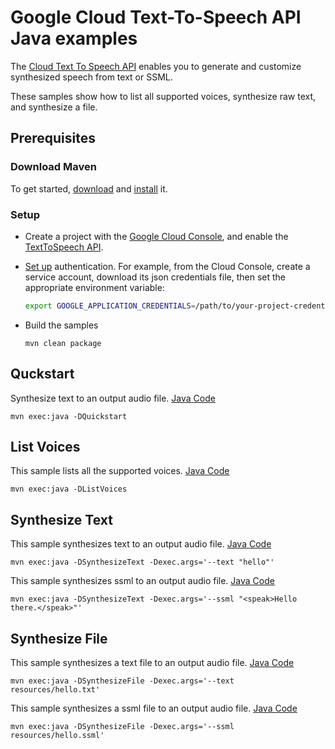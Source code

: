# Google Cloud Text-To-Speech API Java examples

The [Cloud Text To Speech API][texttospeech] enables you to generate and
customize synthesized speech from text or SSML.

These samples show how to list all supported voices, synthesize raw
text, and synthesize a file.

[texttospeech]: https://cloud.google.com/texttospeech/
[google-cloud-java]: https://github.com/GoogleCloudPlatform/google-cloud-java

## Prerequisites

### Download Maven

To get started, [download][maven-download] and [install][maven-install] it.

[maven]: https://maven.apache.org
[maven-download]: https://maven.apache.org/download.cgi
[maven-install]: https://maven.apache.org/install.html

### Setup

* Create a project with the [Google Cloud Console][cloud-console], and enable
  the [TextToSpeech API][text-to-speech-api].
* [Set up][auth] authentication. For
    example, from the Cloud Console, create a service account,
    download its json credentials file, then set the appropriate environment
    variable:

    ```bash
    export GOOGLE_APPLICATION_CREDENTIALS=/path/to/your-project-credentials.json
    ```
* Build the samples
    ```
    mvn clean package
    ```

[cloud-console]: https://console.cloud.google.com
[text-to-speech-api]: https://console.cloud.google.com/apis/api/texttospeech.googleapis.com/overview?project=_
[auth]: https://cloud.google.com/docs/authentication/getting-started

## Quckstart
Synthesize text to an output audio file. [Java Code](quickstart)
```
mvn exec:java -DQuickstart
```

## List Voices
This sample lists all the supported voices. [Java Code](list_voices)
```
mvn exec:java -DListVoices
```

## Synthesize Text
This sample synthesizes text to an output audio file. [Java Code](synthesize_text)
```
mvn exec:java -DSynthesizeText -Dexec.args='--text "hello"'
```

This sample synthesizes ssml to an output audio file. [Java Code](synthesize_text)
```
mvn exec:java -DSynthesizeText -Dexec.args='--ssml "<speak>Hello there.</speak>"'
```

## Synthesize File
This sample synthesizes a text file to an output audio file. [Java Code](synthesize_file)
```
mvn exec:java -DSynthesizeFile -Dexec.args='--text resources/hello.txt'
```

This sample synthesizes a ssml file to an output audio file. [Java Code](synthesize_file)
```
mvn exec:java -DSynthesizeFile -Dexec.args='--ssml resources/hello.ssml'
```
